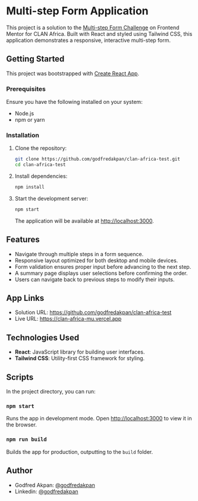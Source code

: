 # Multi-step Form Application

This project is a solution to the [Multi-step Form Challenge](https://www.frontendmentor.io/challenges/multistep-form-YVAnSdqQBJ) on Frontend Mentor for CLAN Africa. Built with React and styled using Tailwind CSS, this application demonstrates a responsive, interactive multi-step form.

## Getting Started

This project was bootstrapped with [Create React App](https://github.com/facebook/create-react-app).

### Prerequisites

Ensure you have the following installed on your system:
- Node.js
- npm or yarn

### Installation

1. Clone the repository:
   ```bash
   git clone https://github.com/godfredakpan/clan-africa-test.git
   cd clan-africa-test
   ```

2. Install dependencies:
   ```bash
   npm install
   ```

3. Start the development server:
   ```bash
   npm start
   ```

   The application will be available at [http://localhost:3000](http://localhost:3000).

## Features

- Navigate through multiple steps in a form sequence.
- Responsive layout optimized for both desktop and mobile devices.
- Form validation ensures proper input before advancing to the next step.
- A summary page displays user selections before confirming the order.
- Users can navigate back to previous steps to modify their inputs.

## App Links

- Solution URL: https://github.com/godfredakpan/clan-africa-test
- Live URL: https://clan-africa-mu.vercel.app

## Technologies Used

- **React**: JavaScript library for building user interfaces.
- **Tailwind CSS**: Utility-first CSS framework for styling.

## Scripts

In the project directory, you can run:

### `npm start`
Runs the app in development mode. Open [http://localhost:3000](http://localhost:3000) to view it in the browser.

### `npm run build`
Builds the app for production, outputting to the `build` folder.

## Author

- Godfred Akpan: [@godfredakpan](https://github.com/godfredakpan)
- Linkedin: [@godfredakpan](https://www.linkedin.com/in/godfredakpan)

